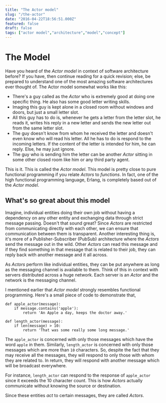 ```yaml
---
title: "The Actor model"
slug: "/the-actor"
date: "2016-04-22T18:56:51.000Z"
featured: false
draft: false
tags: ["actor model","architecture","model","concept"]
---
```


# The Model

Have you heard of the _Actor model_ in context of software architecture before? If you have, then continue reading for a quick revision; else, be prepared to understand one of the most amazing software architectures ever thought of. The Actor model somewhat works like this:

* There's a guy called as the _Actor_ who is extremely good at doing one specific thing. He also has some good letter writing skills.
* Imaging this guy is kept alone in a closed room without windows and doors, but just a small letter slot.
* All this guy has to do is, whenever he gets a letter from the letter slot, he reads it, writes his reply in a new letter and sends the new letter out from the same letter slot.
* The guy doesn't know from whom he received the letter and doesn't even know who will read his letter. All he has to do is respond to the incoming letters. If the content of the letter is intended for him, he can reply. Else, he may just ignore.
* The guy who is sending him the letter can be another _Actor_ sitting in some other closed room like him or any third party agent.

This is it. This is called the _Actor model_. This model is pretty close to pure functional programming if you relate _Actors_ to _functions_. In fact, one of the high functional programming language, Erlang, is completely based out of the _Actor model_.

## What's so great about this model

Imagine, individual entities doing their own job without having a dependency on any other entity and exchanging data through strict message passing. Doesn't that sound great? Since _Actors_ are restricted from communicating directly with each other, we can ensure that communication between them is transparent. Another interesting thing is, it's more of a Publisher-Subscriber (PubSub) architecture where the _Actors_ send the message out in the wild. Other _Actors_ can read this message and if they find something in that message that is related to their job, they can reply back with another message and it all across.

As _Actors_ perform like individual entities, they can be put anywhere as long as the messaging channel is available to them. Think of this in context with servers distributed across a huge network. Each server is an _Actor_ and the network is the messaging channel.

I mentioned earlier that _Actor model_ strongly resembles functional programming. Here's a small piece of code to demonstrate that,

```python{numberLines: true}
def apple_actor(message):
    if message.contains('apple'):
        return 'An Apple a day, keeps the doctor away.'

def length_actor(message):
    if len(message) > 10:
        return 'That was some really some long message.'
```

The `apple_actor` is concerned with only those messages which have the word `apple` in them. Similarly, `length_actor` is concerned with only those messages which are more than `10` characters. So, despite the fact that they may receive all the messages, they will respond to only those with whom they are related to. In return, they will respond with another message which will be broadcast everywhere.

For instance, `length_actor` can respond to the response of `apple_actor` since it exceeds the 10 character count. This is how _Actors_ actually communicate without knowing the source or destination.

Since these entities _act_ to certain messages, they are called _Actors_.
